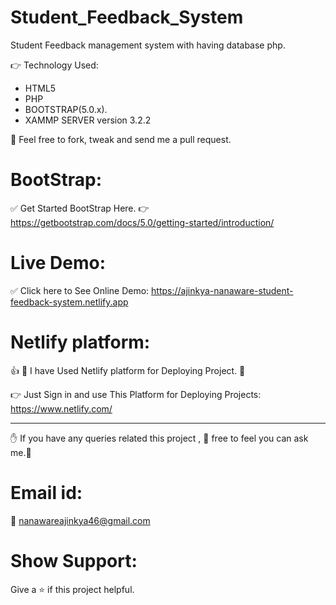 # Student_Feedback_System
Student Feedback management system with having database php.

:point_right: Technology Used:
* HTML5
* PHP
* BOOTSTRAP(5.0.x).
* XAMMP SERVER version 3.2.2

:pray: Feel free to fork, tweak and send me a pull request.

# BootStrap: 
:white_check_mark: Get Started BootStrap Here. :point_right: https://getbootstrap.com/docs/5.0/getting-started/introduction/


# Live Demo:

:white_check_mark: Click here to See Online Demo:   https://ajinkya-nanaware-student-feedback-system.netlify.app


# Netlify platform:

:thumbsup: :gem: I have Used Netlify platform for Deploying Project. :gem: 

:point_right: Just Sign in and use This Platform for Deploying Projects:  https://www.netlify.com/

----

:raised_hand: If you have any queries related this project , :pray: free to feel you can ask me.:pray:

# Email id:
:e-mail: nanawareajinkya46@gmail.com

# Show Support:
Give a ⭐️ if this project helpful.
